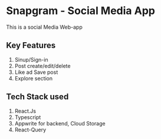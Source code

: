 # Snapgram - Social Media App

This  is a social Media Web-app

## Key Features

1. Sinup/Sign-in
2. Post create/edit/delete
3. Like ad Save post
4. Explore section 

## Tech Stack used

1. React.Js
2. Typescript
3. Appwrite for backend, Cloud Storage
4. React-Query



